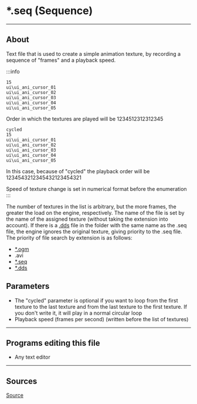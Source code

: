 # *.seq (Sequence)

___

## About

Text file that is used to create a simple animation texture, by recording a sequence of "frames" and a playback speed.

:::info

```example
15
ui\ui_ani_cursor_01
ui\ui_ani_cursor_02
ui\ui_ani_cursor_03
ui\ui_ani_cursor_04
ui\ui_ani_cursor_05
```

Order in which the textures are played will be 1234512312312345

```example
cycled
15
ui\ui_ani_cursor_01
ui\ui_ani_cursor_02
ui\ui_ani_cursor_03
ui\ui_ani_cursor_04
ui\ui_ani_cursor_05
```

In this case, because of "cycled" the playback order will be 1234543212345432123454321

Speed of texture change is set in numerical format before the enumeration
:::

The number of textures in the list is arbitrary, but the more frames, the greater the load on the engine, respectively.
The name of the file is set by the name of the assigned texture (without taking the extension into account). If there is a [.dds](dds.md) file in the folder with the same name as the .seq file, the engine ignores the original texture, giving priority to the .seq file. The priority of file search by extension is as follows:

- [*.ogm](../audio-video/ogm.md)
- .avi
- [*.seq](seq.md)
- [*.dds](dds.md)

## Parameters

- The "cycled" parameter is optional if you want to loop from the first texture to the last texture and from the last texture to the first texture.
If you don't write it, it will play in a normal circular loop
- Playback speed (frames per second) (written before the list of textures)

___

## Programs editing this file

- Any text editor

___

## Sources

[Source](https://modfaq.ru/*.seq)
